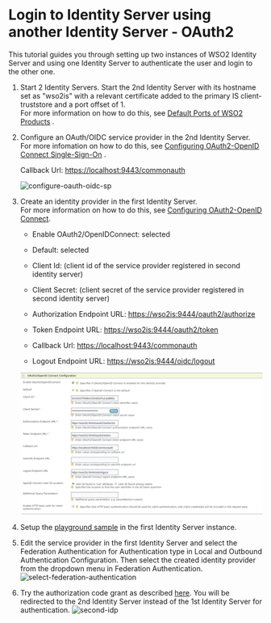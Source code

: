 # Login to Identity Server using another Identity Server - OAuth2

This tutorial guides you through setting up two instances of WSO2
Identity Server and using one Identity Server to authenticate the user
and login to the other one.

1.  Start 2 Identity Servers. Start the 2nd Identity Server with its hostname set as "wso2is" with a relevant certificate added to the primary IS client-truststore and a port
    offset of 1.  
    For more information on how to do this, see [Default Ports of WSO2
    Products](../../references/default-ports-of-wso2-products#changing-the-offset-for-default-ports)
    .
2.  Configure an OAuth/OIDC service provider in the 2nd Identity
    Server.  
    For more infomation on how to do this, see [Configuring
    OAuth2-OpenID Connect
    Single-Sign-On](../../learn/configuring-oauth2-openid-connect-single-sign-on)
    .

    Callback Url: <https://localhost:9443/commonauth>

    ![configure-oauth-oidc-sp](../assets/img/using-wso2-identity-server/configure-oauth-oidc-sp.png)

3.  Create an identity provider in the first Identity Server.  
    For more information on how to do this, see [Configuring
    OAuth2-OpenID Connect](../../learn/configuring-oauth2-openid-connect).

    -   Enable OAuth2/OpenIDConnect: selected

    -   Default: selected

    -   Client Id: (client id of the service provider registered in
        second identity server)

    -   Client Secret: (client secret of the service provider registered
        in second identity server)

    -   Authorization Endpoint URL:
        <https://wso2is:9444/oauth2/authorize>

    -   Token Endpoint URL: <https://wso2is:9444/oauth2/token>

    -   Callback Url: <https://localhost:9443/commonauth>
    
    -   Logout Endpoint URL: <https://wso2is:9444/oidc/logout>

    ![create-an-idp](../assets/img/using-wso2-identity-server/create-an-idp.png)   

4.  Setup the [playground sample](../../learn/setting-up-the-sample-webapp) in the
    first Identity Server instance.
5.  Edit the service provider in the first Identity Server and select
    the Federation Authentication for Authentication type in Local and
    Outbound Authentication Configuration. Then select the created
    identity provider from the dropdown menu in Federation
    Authentication.  
    ![select-federation-authentication](../assets/img/using-wso2-identity-server/select-federation-authentication.png)
6.  Try the authorization code grant as described
    [here](../../learn/try-authorization-code-grant). You will be redirected to
    the 2nd Identity Server instead of the 1st Identity Server for
    authentication.
    ![second-idp](../assets/img/using-wso2-identity-server/second-idp.png) 
